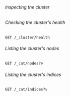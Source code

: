 ###### Inspecting the cluster

###### Checking the cluster's health

```
GET /_cluster/health
```

###### Listing the cluster's nodes

```
GET /_cat/nodes?v
```

###### Listing the cluster's indices

```
GET /_cat/indices?v
```
